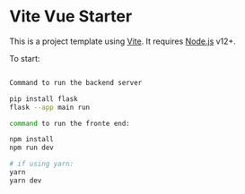 # Vite Vue Starter

This is a project template using [Vite](https://vitejs.dev/). It requires [Node.js](https://nodejs.org) v12+.

To start:

```sh

Command to run the backend server

pip install flask
flask --app main run

command to run the fronte end:

npm install
npm run dev

# if using yarn:
yarn
yarn dev
```
